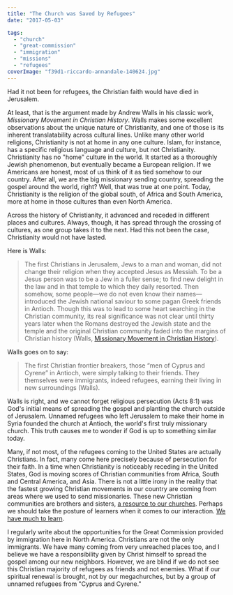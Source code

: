 ```yaml
---
title: "The Church was Saved by Refugees"
date: "2017-05-03"

tags: 
  - "church"
  - "great-commission"
  - "immigration"
  - "missions"
  - "refugees"
coverImage: "f39d1-riccardo-annandale-140624.jpg"
---
```


Had it not been for refugees, the Christian faith would have died in Jerusalem.

At least, that is the argument made by Andrew Walls in his classic work, _Missionary Movement in Christian History_. Walls makes some excellent observations about the unique nature of Christianity, and one of those is its inherent translatability across cultural lines. Unlike many other world religions, Christianity is not at home in any one culture. Islam, for instance, has a specific religious language and culture, but not Christianity. Christianity has no "home" culture in the world. It started as a thoroughly Jewish phenomenon, but eventually became a European religion. If we Americans are honest, most of us think of it as tied somehow to our country. After all, we are the big missionary sending country, spreading the gospel around the world, right? Well, that was true at one point. Today, Christianity is the religion of the global south, of Africa and South America, more at home in those cultures than even North America.

Across the history of Christianity, it advanced and receded in different places and cultures. Always, though, it has spread through the crossing of cultures, as one group takes it to the next. Had this not been the case, Christianity would not have lasted.

Here is Walls:

> The first Christians in Jerusalem, Jews to a man and woman, did not change their religion when they accepted Jesus as Messiah. To be a Jesus person was to be a Jew in a fuller sense; to find new delight in the law and in that temple to which they daily resorted. Then somehow, some people—we do not even know their names—introduced the Jewish national saviour to some pagan Greek friends in Antioch. Though this was to lead to some heart searching in the Christian community, its real significance was not clear until thirty years later when the Romans destroyed the Jewish state and the temple and the original Christian community faded into the margins of Christian history (Walls, [Missionary Movement in Christian History](https://www.amazon.com/dp/B00V90YTU2/ref=dp-kindle-redirect?_encoding=UTF8&btkr=1)).

Walls goes on to say:

> The first Christian frontier breakers, those “men of Cyprus and Cyrene” in Antioch, were simply talking to their friends. They themselves were immigrants, indeed refugees, earning their living in new surroundings (Walls).

Walls is right, and we cannot forget religious persecution (Acts 8:1) was God's initial means of spreading the gospel and planting the church outside of Jerusalem. Unnamed refugees who left Jerusalem to make their home in Syria founded the church at Antioch, the world's first truly missionary church. This truth causes me to wonder if God is up to something similar today.

Many, if not most, of the refugees coming to the United States are actually Christians. In fact, many come here precisely because of persecution for their faith. In a time when Christianity is noticeably receding in the United States, God is moving scores of Christian communities from Africa, South and Central America, and Asia. There is not a little irony in the reality that the fastest growing Christian movements in our country are coming from areas where we used to send missionaries. These new Christian communities are brothers and sisters, [a resource to our churches](http://blog.keelancook.com/2017/05/one-resource-your-church-may-be-overlooking.html). Perhaps we should take the posture of learners when it comes to our interaction. [We have much to learn](http://blog.keelancook.com/2016/11/three-things-the-immigrant-church-in-your-city-does-better-than-you.html).

I regularly write about the opportunities for the Great Commission provided by immigration here in North America. Christians are not the only immigrants. We have many coming from very unreached places too, and I believe we have a responsibility given by Christ himself to spread the gospel among our new neighbors. However, we are blind if we do not see this Christian majority of refugees as friends and not enemies. What if our spiritual renewal is brought, not by our megachurches, but by a group of unnamed refugees from "Cyprus and Cyrene."

